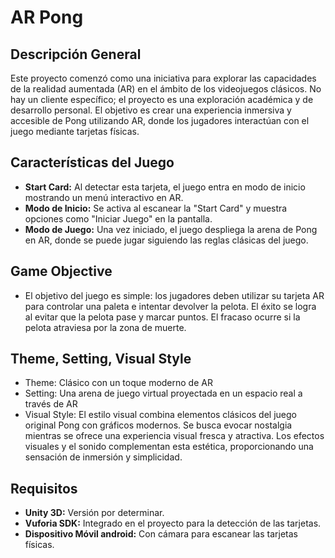 # AR Pong

## Descripción General
Este proyecto comenzó como una iniciativa para explorar las capacidades de la realidad aumentada (AR) en el ámbito de los videojuegos clásicos. No hay un cliente específico; el proyecto es una exploración académica y de desarrollo personal. El objetivo es crear una experiencia inmersiva y accesible de Pong utilizando AR, donde los jugadores interactúan con el juego mediante tarjetas físicas.

## Características del Juego
- **Start Card:** Al detectar esta tarjeta, el juego entra en modo de inicio mostrando un menú interactivo en AR.
- **Modo de Inicio:** Se activa al escanear la "Start Card" y muestra opciones como "Iniciar Juego" en la pantalla.
- **Modo de Juego:** Una vez iniciado, el juego despliega la arena de Pong en AR, donde se puede jugar siguiendo las reglas clásicas del juego.

## Game Objective
- El objetivo del juego es simple: los jugadores deben utilizar su tarjeta AR para controlar una paleta e intentar devolver la pelota.
El éxito se logra al evitar que la pelota pase y marcar puntos. El fracaso ocurre si la pelota atraviesa por la zona de muerte.

## Theme, Setting, Visual Style
- Theme: Clásico con un toque moderno de AR
- Setting: Una arena de juego virtual proyectada en un espacio real a través de AR
- Visual Style: El estilo visual combina elementos clásicos del juego original Pong con gráficos modernos. Se busca evocar nostalgia mientras se ofrece una experiencia visual fresca y atractiva. Los efectos visuales y el sonido complementan esta estética, proporcionando una sensación de inmersión y simplicidad.

## Requisitos
- **Unity 3D:** Versión por determinar.
- **Vuforia SDK:** Integrado en el proyecto para la detección de las tarjetas.
- **Dispositivo Móvil android:** Con cámara para escanear las tarjetas físicas.
